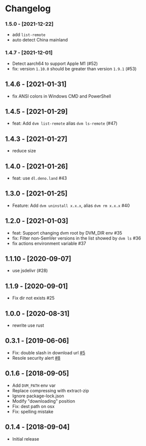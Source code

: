 # Changelog

### 1.5.0 - [2021-12-22]

- add `list-remote`
- auto detect China mainland

### 1.4.7 - [2021-12-01]

- Detect aarch64 to support Apple M1 (#52)
- fix: version `1.10.0` should be greater than version `1.9.1` (#53)

## 1.4.6 - [2021-01-31]

- fix ANSI colors in Windows CMD and PowerShell

## 1.4.5 - [2021-01-29]

- feat: Add `dvm list-remote` alias `dvm ls-remote` (#47)

## 1.4.3 - [2021-01-27]

- reduce size

## 1.4.0 - [2021-01-26]

- feat: use `dl.deno.land` #43

## 1.3.0 - [2021-01-25]

- Feature: Add `dvm uninstall x.x.x`, alias `dvm rm x.x.x` #40

## 1.2.0 - [2021-01-03]

- feat: Support changing dvm root by DVM_DIR env #35
- fix: Filter non-SemVer versions in the list showed by `dvm ls` #36
- fix actions environment variable #37

## 1.1.10 - [2020-09-07]

- use jsdelivr (#28)

## 1.1.9 - [2020-09-01]

- Fix dir not exists #25

## 1.0.0 - [2020-08-31]

- rewrite use rust

## 0.3.1 - [2019-06-06]

- Fix: double slash in download url [#5](https://github.com/justjavac/dvm/pull/5)
- Resole security alert [#8](https://github.com/justjavac/dvm/pull/8)

## 0.1.6 - [2018-09-05]

- Add `DVM_PATH` env var
- Replace compressing with extract-zip
- Ignore package-lock.json
- Modify "downloading" position
- Fix: dest path on osx
- Fix: spelling mistake

## 0.1.4 - [2018-09-04]

- Initial release
